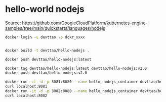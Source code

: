 # hello-world nodejs

Source: https://github.com/GoogleCloudPlatform/kubernetes-engine-samples/tree/main/quickstarts/languages/nodejs

```bash
docker login -u devttao -p dckr_xxxx


docker build -t devttao/hello-nodejs .

docker push devttao/hello-nodejs:latest

docker tag devttao/hello-nodejs:latest devttao/hello-nodejs:v2.0
docker push devttao/hello-nodejs:v2.0

docker run -it -d -p 8081:8080 --name hello_nodejs_container devttao/hello-nodejs:v1.0
curl localhost:8081
docker run -it -d -p 8082:8080 --name hello_nodejs_container devttao/hello-nodejs:v2.0
curl localhost:8082
```